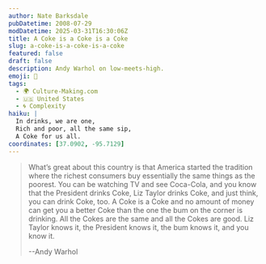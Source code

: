```yaml
---
author: Nate Barksdale
pubDatetime: 2008-07-29
modDatetime: 2025-03-31T16:30:06Z
title: A Coke is a Coke is a Coke
slug: a-coke-is-a-coke-is-a-coke
featured: false
draft: false
description: Andy Warhol on low-meets-high.
emoji: 🥤
tags:
  - 🌍 Culture-Making.com
  - 🇺🇸 United States
  - 🌀 Complexity
haiku: |
  In drinks, we are one,  
  Rich and poor, all the same sip,  
  A Coke for us all.
coordinates: [37.0902, -95.7129]
---
```


> What’s great about this country is that America started the tradition where the richest consumers buy essentially the same things as the poorest. You can be watching TV and see Coca-Cola, and you know that the President drinks Coke, Liz Taylor drinks Coke, and just think, you can drink Coke, too. A Coke is a Coke and no amount of money can get you a better Coke than the one the bum on the corner is drinking. All the Cokes are the same and all the Cokes are good. Liz Taylor knows it, the President knows it, the bum knows it, and you know it.
>
> --Andy Warhol
